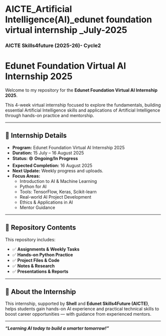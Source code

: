 # AICTE_Artificial Intelligence(AI)_edunet foundation virtual internship _July-2025
### AICTE Skills4future (2025-26)- Cycle2

# Edunet Foundation Virtual AI Internship 2025

Welcome to my repository for the **Edunet Foundation Virtual AI Internship 2025**.  

This 4-week virtual internship focused to explore the fundamentals, building essential Artificial Intelligence skills and applications of Artificial Intelligence through hands-on practice and mentorship.

---

## 📌 Internship Details

- **Program:** Edunet Foundation Virtual AI Internship 2025  
- **Duration:** 15 July – 16 August 2025  
- **Status:** 🟢 **Ongoing/In Progress**
- **Expected Completion:** 16 August 2025  
- **Next Update:** Weekly progress and uploads.
- **Focus Areas:**  
  - Introduction to AI & Machine Learning  
  - Python for AI  
  - Tools: TensorFlow, Keras, Scikit-learn  
  - Real-world AI Project Development  
  - Ethics & Applications in AI  
  - Mentor Guidance

---

## 📂 Repository Contents

This repository includes:
- ✅ **Assignments & Weekly Tasks**  
- ✅ **Hands-on Python Practice**  
- ✅ **Project Files & Code**  
- ✅ **Notes & Research**  
- ✅ **Presentations & Reports**

---

## 🌟 About the Internship

This internship, supported by **Shell** and **Edunet Skills4Future (AICTE)**, helps students gain hands-on AI experience and practical technical skills to boost career opportunities — with guidance from experienced mentors.

---

**_“Learning AI today to build a smarter tomorrow!”_**


